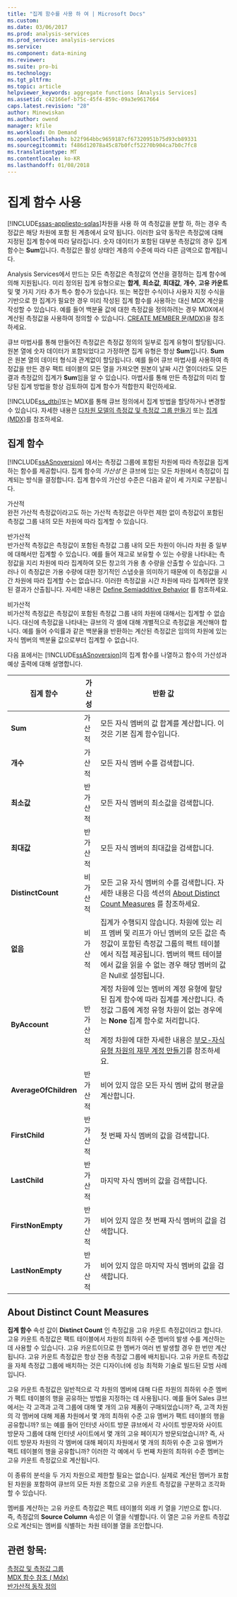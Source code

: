 ```yaml
---
title: "집계 함수를 사용 하 여 | Microsoft Docs"
ms.custom: 
ms.date: 03/06/2017
ms.prod: analysis-services
ms.prod_service: analysis-services
ms.service: 
ms.component: data-mining
ms.reviewer: 
ms.suite: pro-bi
ms.technology: 
ms.tgt_pltfrm: 
ms.topic: article
helpviewer_keywords: aggregate functions [Analysis Services]
ms.assetid: c42166ef-b75c-45f4-859c-09a3e9617664
caps.latest.revision: "28"
author: Minewiskan
ms.author: owend
manager: kfile
ms.workload: On Demand
ms.openlocfilehash: b22f964bbc9659187cf67320951b75d93cb89331
ms.sourcegitcommit: f486d12078a45c87b0fcf52270b904ca7b0c7fc8
ms.translationtype: MT
ms.contentlocale: ko-KR
ms.lasthandoff: 01/08/2018
---
```

# <a name="use-aggregate-functions"></a>집계 함수 사용
[!INCLUDE[ssas-appliesto-sqlas](../../includes/ssas-appliesto-sqlas.md)]차원을 사용 하 여 측정값을 분할 하, 하는 경우 측정값은 해당 차원에 포함 된 계층에서 요약 됩니다. 이러한 요약 동작은 측정값에 대해 지정된 집계 함수에 따라 달라집니다. 숫자 데이터가 포함된 대부분 측정값의 경우 집계 함수는 **Sum**입니다. 측정값은 활성 상태인 계층의 수준에 따라 다른 금액으로 합계됩니다.  
  
 Analysis Services에서 만드는 모든 측정값은 측정값의 연산을 결정하는 집계 함수에 의해 지원됩니다. 미리 정의된 집계 유형으로는 **합계**, **최소값**, **최대값**, **개수**, **고유 카운트**및 몇 가지 기타 추가 특수 함수가 있습니다. 또는 복잡한 수식이나 사용자 지정 수식을 기반으로 한 집계가 필요한 경우 미리 작성된 집계 함수를 사용하는 대신 MDX 계산을 작성할 수 있습니다. 예를 들어 백분율 값에 대한 측정값을 정의하려는 경우 MDX에서 계산된 측정값을 사용하여 정의할 수 있습니다. [CREATE MEMBER 문&#40;MDX&#41;](../../mdx/mdx-data-definition-create-member.md)을 참조하세요.  
  
 큐브 마법사를 통해 만들어진 측정값은 측정값 정의의 일부로 집계 유형이 할당됩니다. 원본 열에 숫자 데이터가 포함되었다고 가정하면 집계 유형은 항상 **Sum**입니다. **Sum** 은 원본 열의 데이터 형식과 관계없이 할당됩니다. 예를 들어 큐브 마법사를 사용하여 측정값을 만든 경우 팩트 테이블의 모든 열을 가져오면 원본이 날짜 시간 열이더라도 모든 결과 측정값의 집계가 **Sum**임을 알 수 있습니다. 마법사를 통해 만든 측정값의 미리 할당된 집계 방법을 항상 검토하여 집계 함수가 적합한지 확인하세요.  
  
 [!INCLUDE[ss_dtbi](../../includes/ss-dtbi-md.md)]또는 MDX를 통해 큐브 정의에서 집계 방법을 할당하거나 변경할 수 있습니다. 자세한 내용은 [다차원 모델의 측정값 및 측정값 그룹 만들기](../../analysis-services/multidimensional-models/create-measures-and-measure-groups-in-multidimensional-models.md) 또는 [집계&#40;MDX&#41;](../../mdx/aggregate-mdx.md)를 참조하세요.  
  
##  <a name="AggFunction"></a> 집계 함수  
 [!INCLUDE[ssASnoversion](../../includes/ssasnoversion-md.md)] 에서는 측정값 그룹에 포함된 차원에 따라 측정값을 집계하는 함수를 제공합니다. 집계 함수의 *가산성* 은 큐브에 있는 모든 차원에서 측정값이 집계되는 방식을 결정합니다. 집계 함수의 가산성 수준은 다음과 같이 세 가지로 구분됩니다.  
  
 가산적  
 완전 가산적 측정값이라고도 하는 가산적 측정값은 아무런 제한 없이 측정값이 포함된 측정값 그룹 내의 모든 차원에 따라 집계할 수 있습니다.  
  
 반가산적  
 반가산적 측정값은 측정값이 포함된 측정값 그룹 내의 모든 차원이 아니라 차원 중 일부에 대해서만 집계할 수 있습니다. 예를 들어 재고로 보유할 수 있는 수량을 나타내는 측정값을 지리 차원에 따라 집계하여 모든 창고의 가용 총 수량을 산출할 수 있습니다. 그러나 이 측정값은 가용 수량에 대한 정기적인 스냅숏을 의미하기 때문에 이 측정값을 시간 차원에 따라 집계할 수는 없습니다. 이러한 측정값을 시간 차원에 따라 집계하면 잘못된 결과가 산출됩니다. 자세한 내용은 [Define Semiadditive Behavior](../../analysis-services/multidimensional-models/define-semiadditive-behavior.md) 를 참조하세요.  
  
 비가산적  
 비가산적 측정값은 측정값이 포함된 측정값 그룹 내의 차원에 대해서는 집계할 수 없습니다. 대신에 측정값을 나타내는 큐브의 각 셀에 대해 개별적으로 측정값을 계산해야 합니다. 예를 들어 수익률과 같은 백분율을 반환하는 계산된 측정값은 임의의 차원에 있는 자식 멤버의 백분율 값으로부터 집계할 수 없습니다.  
  
 다음 표에서는 [!INCLUDE[ssASnoversion](../../includes/ssasnoversion-md.md)]의 집계 함수를 나열하고 함수의 가산성과 예상 출력에 대해 설명합니다.  
  
|집계 함수|가산성|반환 값|  
|--------------------------|----------------|--------------------|  
|**Sum**|가산적|모든 자식 멤버의 값 합계를 계산합니다. 이것은 기본 집계 함수입니다.|  
|**개수**|가산적|모든 자식 멤버 수를 검색합니다.|  
|**최소값**|반가산적|모든 자식 멤버의 최소값을 검색합니다.|  
|**최대값**|반가산적|모든 자식 멤버의 최대값을 검색합니다.|  
|**DistinctCount**|비가산적|모든 고유 자식 멤버의 수를 검색합니다. 자세한 내용은 다음 섹션의 [About Distinct Count Measures](../../analysis-services/multidimensional-models/use-aggregate-functions.md#bkmk_distinct) 를 참조하세요.|  
|**없음**|비가산적|집계가 수행되지 않습니다. 차원에 있는 리프 멤버 및 리프가 아닌 멤버의 모든 값은 측정값이 포함된 측정값 그룹의 팩트 테이블에서 직접 제공됩니다. 멤버의 팩트 테이블에서 값을 읽을 수 없는 경우 해당 멤버의 값은 Null로 설정됩니다.|  
|**ByAccount**|반가산적|계정 차원에 있는 멤버의 계정 유형에 할당된 집계 함수에 따라 집계를 계산합니다. 측정값 그룹에 계정 유형 차원이 없는 경우에는 **None** 집계 함수로 처리합니다.<br /><br /> 계정 차원에 대한 자세한 내용은 [부모-자식 유형 차원의 재무 계정 만들기](../../analysis-services/multidimensional-models/database-dimensions-finance-account-of-parent-child-type.md)를 참조하세요.|  
|**AverageOfChildren**|반가산적|비어 있지 않은 모든 자식 멤버 값의 평균을 계산합니다.|  
|**FirstChild**|반가산적|첫 번째 자식 멤버의 값을 검색합니다.|  
|**LastChild**|반가산적|마지막 자식 멤버의 값을 검색합니다.|  
|**FirstNonEmpty**|반가산적|비어 있지 않은 첫 번째 자식 멤버의 값을 검색합니다.|  
|**LastNonEmpty**|반가산적|비어 있지 않은 마지막 자식 멤버의 값을 검색합니다.|  
  
##  <a name="bkmk_distinct"></a> About Distinct Count Measures  
 **집계 함수** 속성 값이 **Distinct Count** 인 측정값을 고유 카운트 측정값이라고 합니다. 고유 카운트 측정값은 팩트 테이블에서 차원의 최하위 수준 멤버의 발생 수를 계산하는 데 사용할 수 있습니다. 고유 카운트이므로 한 멤버가 여러 번 발생할 경우 한 번만 계산됩니다. 고유 카운트 측정값은 항상 전용 측정값 그룹에 배치됩니다. 고유 카운트 측정값을 자체 측정값 그룹에 배치하는 것은 디자이너에 성능 최적화 기술로 빌드된 모범 사례입니다.  
  
 고유 카운트 측정값은 일반적으로 각 차원의 멤버에 대해 다른 차원의 최하위 수준 멤버가 팩트 테이블의 행을 공유하는 방법을 지정하는 데 사용됩니다. 예를 들어 Sales 큐브에서는 각 고객과 고객 그룹에 대해 몇 개의 고유 제품이 구매되었습니까? 즉, 고객 차원의 각 멤버에 대해 제품 차원에서 몇 개의 최하위 수준 고유 멤버가 팩트 테이블의 행을 공유합니까? 또는 예를 들어 인터넷 사이트 방문 큐브에서 각 사이트 방문자와 사이트 방문자 그룹에 대해 인터넷 사이트에서 몇 개의 고유 페이지가 방문되었습니까? 즉, 사이트 방문자 차원의 각 멤버에 대해 페이지 차원에서 몇 개의 최하위 수준 고유 멤버가 팩트 테이블의 행을 공유합니까? 이러한 각 예에서 두 번째 차원의 최하위 수준 멤버는 고유 카운트 측정값으로 계산됩니다.  
  
 이 종류의 분석을 두 가지 차원으로 제한할 필요는 없습니다. 실제로 계산된 멤버가 포함된 차원을 포함하여 큐브의 모든 차원 조합으로 고유 카운트 측정값을 구분하고 조각화할 수 있습니다.  
  
 멤버를 계산하는 고유 카운트 측정값은 팩트 테이블의 외래 키 열을 기반으로 합니다. 즉, 측정값의 **Source Column** 속성은 이 열을 식별합니다. 이 열은 고유 카운트 측정값으로 계산되는 멤버를 식별하는 차원 테이블 열을 조인합니다.  
  
## <a name="see-also"></a>관련 항목:  
 [측정값 및 측정값 그룹](../../analysis-services/multidimensional-models/measures-and-measure-groups.md)   
 [MDX 함수 참조 &#40; Mdx&#41;](../../mdx/mdx-function-reference-mdx.md)   
 [반가산적 동작 정의](../../analysis-services/multidimensional-models/define-semiadditive-behavior.md)  
  
  
